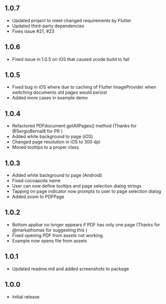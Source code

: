 ## 1.0.7

- Updated project to meet changed requirements by Flutter
- Updated third-party dependencies
- Fixes issue #21, #23

## 1.0.6

- Fixed issue in 1.0.5 on iOS that caused xcode build to fail

## 1.0.5

- Fixed bug in iOS where due to caching of Flutter ImageProvider when switching documents old pages would persist
- Added more cases in example demo

## 1.0.4

- Refactored PDFdocument.getAllPages() method (Thanks for @SergioBernal8 for PR )
- Added white background to page (iOS)
- Changed page resolution in iOS to 300 dpi
- Moved tooltips to a proper class

## 1.0.3

- Added white background to page (Android)
- Fixed cocoapods name
- User can now define tooltips and page selection dialog strings
- Tapping on page indicator now prompts to user to page selection dialog
- Added zoom to PDFPage

## 1.0.2

- Bottom appbar no longer appears if PDF has only one page (Thanks for @markathomas for suggesting this )
- Fixed opening PDF from assets not working.
- Example now opens file from assets

## 1.0.1

- Updated readme.md and added screenshots to package

## 1.0.0

- Initial release